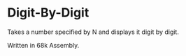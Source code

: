 # Digit-By-Digit
Takes a number specified by N and displays it digit by digit.

Written in 68k Assembly.
